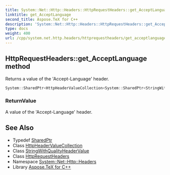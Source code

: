 ```yaml
---
title: System::Net::Http::Headers::HttpRequestHeaders::get_AcceptLanguage method
linktitle: get_AcceptLanguage
second_title: Aspose.TeX for C++
description: 'System::Net::Http::Headers::HttpRequestHeaders::get_AcceptLanguage method. Returns a value of the ''Accept-Language'' header in C++.'
type: docs
weight: 400
url: /cpp/system.net.http.headers/httprequestheaders/get_acceptlanguage/
---
```

## HttpRequestHeaders::get_AcceptLanguage method


Returns a value of the 'Accept-Language' header.

```cpp
System::SharedPtr<HttpHeaderValueCollection<System::SharedPtr<StringWithQualityHeaderValue>>> System::Net::Http::Headers::HttpRequestHeaders::get_AcceptLanguage()
```


### ReturnValue

A value of the 'Accept-Language' header.

## See Also

* Typedef [SharedPtr](../../../system/sharedptr/)
* Class [HttpHeaderValueCollection](../../httpheadervaluecollection/)
* Class [StringWithQualityHeaderValue](../../stringwithqualityheadervalue/)
* Class [HttpRequestHeaders](../)
* Namespace [System::Net::Http::Headers](../../)
* Library [Aspose.TeX for C++](../../../)
